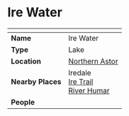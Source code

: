 # Ire Water

| []() | |
| --- | --- |
| **Name** | Ire Water |
| **Type** | Lake |
| **Location** | [Northern Astor](../regions/northern-astor.md) |
| **Nearby Places** | Iredale<br />[Ire Trail](../roads/ire-trail.md)<br />[River Humar](river-humar.md) |
| **People** | |
